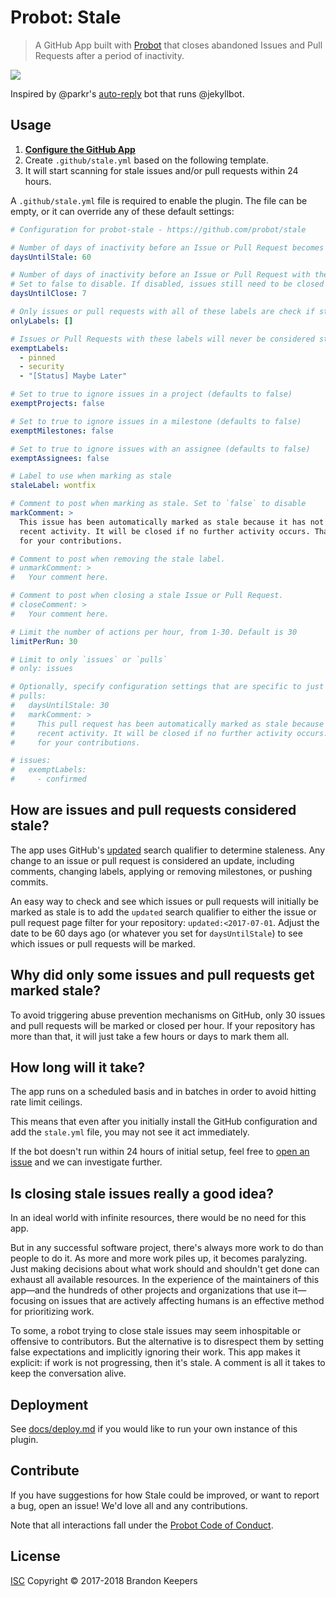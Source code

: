 # Probot: Stale

> A GitHub App built with [Probot](https://github.com/probot/probot) that closes abandoned Issues and Pull Requests after a period of inactivity.

[![](https://cloud.githubusercontent.com/assets/173/23858697/4885f0d6-07cf-11e7-96ed-716948027bbc.png)](https://github.com/probot/demo/issues/2)

Inspired by @parkr's [auto-reply](https://github.com/parkr/auto-reply#optional-mark-and-sweep-stale-issues) bot that runs @jekyllbot.

## Usage

1. **[Configure the GitHub App](https://github.com/apps/stale)**
2. Create `.github/stale.yml` based on the following template.
3. It will start scanning for stale issues and/or pull requests within 24 hours.

A `.github/stale.yml` file is required to enable the plugin. The file can be empty, or it can override any of these default settings:

```yml
# Configuration for probot-stale - https://github.com/probot/stale

# Number of days of inactivity before an Issue or Pull Request becomes stale
daysUntilStale: 60

# Number of days of inactivity before an Issue or Pull Request with the stale label is closed.
# Set to false to disable. If disabled, issues still need to be closed manually, but will remain marked as stale.
daysUntilClose: 7

# Only issues or pull requests with all of these labels are check if stale. Defaults to `[]` (disabled)
onlyLabels: []

# Issues or Pull Requests with these labels will never be considered stale. Set to `[]` to disable
exemptLabels:
  - pinned
  - security
  - "[Status] Maybe Later"

# Set to true to ignore issues in a project (defaults to false)
exemptProjects: false

# Set to true to ignore issues in a milestone (defaults to false)
exemptMilestones: false

# Set to true to ignore issues with an assignee (defaults to false)
exemptAssignees: false

# Label to use when marking as stale
staleLabel: wontfix

# Comment to post when marking as stale. Set to `false` to disable
markComment: >
  This issue has been automatically marked as stale because it has not had
  recent activity. It will be closed if no further activity occurs. Thank you
  for your contributions.

# Comment to post when removing the stale label.
# unmarkComment: >
#   Your comment here.

# Comment to post when closing a stale Issue or Pull Request.
# closeComment: >
#   Your comment here.

# Limit the number of actions per hour, from 1-30. Default is 30
limitPerRun: 30

# Limit to only `issues` or `pulls`
# only: issues

# Optionally, specify configuration settings that are specific to just 'issues' or 'pulls':
# pulls:
#   daysUntilStale: 30
#   markComment: >
#     This pull request has been automatically marked as stale because it has not had
#     recent activity. It will be closed if no further activity occurs. Thank you
#     for your contributions.

# issues:
#   exemptLabels:
#     - confirmed
```

## How are issues and pull requests considered stale?

The app uses GitHub's [updated](https://help.github.com/articles/searching-issues/#search-based-on-when-an-issue-or-pull-request-was-created-or-last-updated) search qualifier to determine staleness. Any change to an issue or pull request is considered an update, including comments, changing labels, applying or removing milestones, or pushing commits.

An easy way to check and see which issues or pull requests will initially be marked as stale is to add the `updated` search qualifier to either the issue or pull request page filter for your repository: `updated:<2017-07-01`. Adjust the date to be 60 days ago (or whatever you set for `daysUntilStale`) to see which issues or pull requests will be marked.

## Why did only some issues and pull requests get marked stale?

To avoid triggering abuse prevention mechanisms on GitHub, only 30 issues and pull requests will be marked or closed per hour. If your repository has more than that, it will just take a few hours or days to mark them all.

## How long will it take?

The app runs on a scheduled basis and in batches in order to avoid hitting rate limit ceilings.

This means that even after you initially install the GitHub configuration and add the `stale.yml` file, you may not see it act immediately.

If the bot doesn't run within 24 hours of initial setup, feel free to [open an issue](https://github.com/probot/stale/issues/new) and we can investigate further.

## Is closing stale issues really a good idea?

In an ideal world with infinite resources, there would be no need for this app.

But in any successful software project, there's always more work to do than people to do it. As more and more work piles up, it becomes paralyzing. Just making decisions about what work should and shouldn't get done can exhaust all available resources. In the experience of the maintainers of this app—and the hundreds of other projects and organizations that use it—focusing on issues that are actively affecting humans is an effective method for prioritizing work.

To some, a robot trying to close stale issues may seem inhospitable or offensive to contributors. But the alternative is to disrespect them by setting false expectations and implicitly ignoring their work. This app makes it explicit: if work is not progressing, then it's stale. A comment is all it takes to keep the conversation alive.

## Deployment

See [docs/deploy.md](docs/deploy.md) if you would like to run your own instance of this plugin.

## Contribute

If you have suggestions for how Stale could be improved, or want to report a bug, open an issue! We'd love all and any contributions.

Note that all interactions fall under the [Probot Code of Conduct](https://github.com/probot/probot/blob/master/CODE_OF_CONDUCT.md).

## License

[ISC](LICENSE) Copyright © 2017-2018 Brandon Keepers

